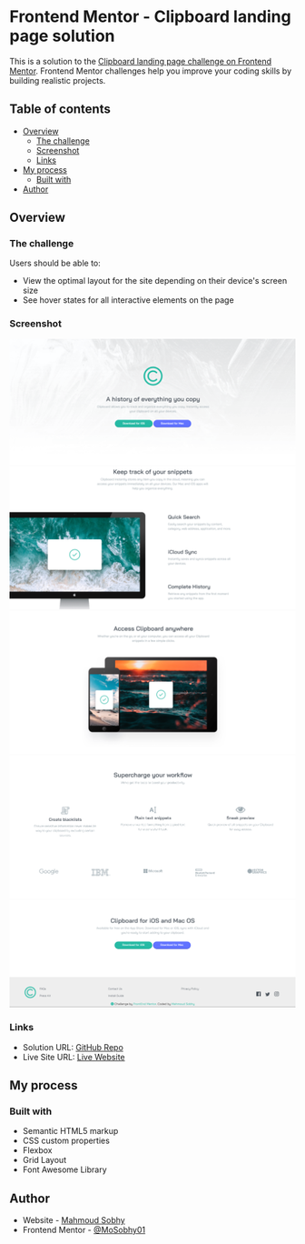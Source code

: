 # Frontend Mentor - Clipboard landing page solution

This is a solution to the [Clipboard landing page challenge on Frontend Mentor](https://www.frontendmentor.io/challenges/clipboard-landing-page-5cc9bccd6c4c91111378ecb9). Frontend Mentor challenges help you improve your coding skills by building realistic projects. 

## Table of contents

- [Overview](#overview)
  - [The challenge](#the-challenge)
  - [Screenshot](#screenshot)
  - [Links](#links)
- [My process](#my-process)
  - [Built with](#built-with)
- [Author](#author)


## Overview


### The challenge

Users should be able to:

- View the optimal layout for the site depending on their device's screen size
- See hover states for all interactive elements on the page

### Screenshot

![Design](/screen2.png)
![Design](/screen1.png)
![Design](/screen3.png)
![Design](/screen4.png)
![Design](/screen5.png)

### Links

- Solution URL: [GitHub Repo](https://github.com/MoSobhy01/Clipboard_Storage_Cloud_Landing_Page)
- Live Site URL: [Live Website](https://mosobhy01.github.io/Clipboard_Storage_Cloud_Landing_Page/) 

## My process

### Built with

- Semantic HTML5 markup
- CSS custom properties
- Flexbox
- Grid Layout
- Font Awesome Library



## Author

- Website - [Mahmoud Sobhy](https://github.com/MoSobhy01)
- Frontend Mentor - [@MoSobhy01](https://www.frontendmentor.io/profile/MoSobhy01)



